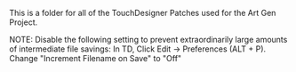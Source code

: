 This is a folder for all of the TouchDesigner Patches used for the Art Gen Project.

NOTE: Disable the following setting to prevent extraordinarily large amounts of intermediate file savings:
	In TD, Click Edit -> Preferences (ALT + P). Change "Increment Filename on Save" to "Off"
